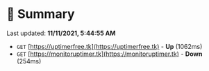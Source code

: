 # 📖 Summary
Last updated: **11/11/2021, 5:44:55 AM**

- `GET` [https://uptimerfree.tk](https://uptimerfree.tk) - **Up** (1062ms)
- `GET` [https://monitoruptimer.tk](https://monitoruptimer.tk) - **Down** (254ms)
